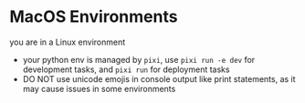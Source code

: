# MacOS Environments

you are in a Linux environment

- your python env is managed by `pixi`, use `pixi run -e dev` for development tasks, and `pixi run` for deployment tasks
- DO NOT use unicode emojis in console output like print statements, as it may cause issues in some environments